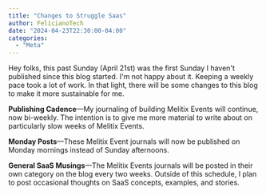 ```yaml
---
title: "Changes to Struggle Saas"
author: FelicianoTech
date: "2024-04-23T22:30:00-04:00"
categories:
  - "Meta"
---
```


Hey folks, this past Sunday (April 21st) was the first Sunday I haven't published since this blog started.
I'm not happy about it.
Keeping a weekly pace took a lot of work.
In that light, there will be some changes to this blog to make it more sustainable for me.

**Publishing Cadence**—My journaling of building Melitix Events will continue, now bi-weekly.
The intention is to give me more material to write about on particularly slow weeks of Melitix Events.

**Monday Posts**—These Melitix Event journals will now be published on Monday mornings instead of Sunday afternoons.

**General SaaS Musings**—The Melitix Events journals will be posted in their own category on the blog every two weeks.
Outside of this schedule, I plan to post occasional thoughts on SaaS concepts, examples, and stories.
